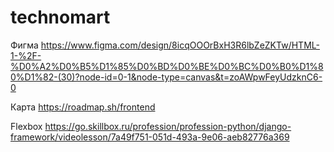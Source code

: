 # technomart
Фигма
https://www.figma.com/design/8icqOOOrBxH3R6lbZeZKTw/HTML-1-%2F-%D0%A2%D0%B5%D1%85%D0%BD%D0%BE%D0%BC%D0%B0%D1%80%D1%82-(30)?node-id=0-1&node-type=canvas&t=zoAWpwFeyUdzknC6-0

Карта
https://roadmap.sh/frontend

Flexbox
https://go.skillbox.ru/profession/profession-python/django-framework/videolesson/7a49f751-051d-493a-9e06-aeb82776a369

